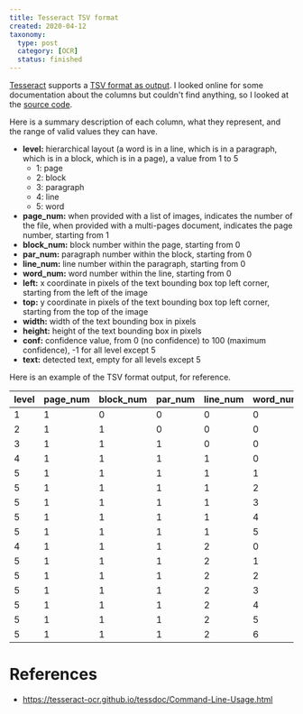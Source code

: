 ```yaml
---
title: Tesseract TSV format
created: 2020-04-12
taxonomy:
  type: post
  category: [OCR]
  status: finished
---
```


[Tesseract](https://tesseract-ocr.github.io/) supports a [TSV format as output](https://tesseract-ocr.github.io/tessdoc/Command-Line-Usage.html#tsv-output-currently-available-in-305-dev-in-master-branch-on-github). I looked online for some documentation about the columns but couldn't find anything, so I looked at the [source code](https://github.com/tesseract-ocr/tesseract/blob/cdebe13d81e2ad2a83be533886750f5491b25262/src/api/baseapi.cpp#L1398).

Here is a summary description of each column, what they represent, and the range of valid values they can have.

* **level:** hierarchical layout (a word is in a line, which is in a paragraph, which is in a block, which is in a page), a value from 1 to 5
	* 1: page
	* 2: block
	* 3: paragraph
	* 4: line
	* 5: word
* **page_num:** when provided with a list of images, indicates the number of the file, when provided with a multi-pages document, indicates the page number, starting from 1
* **block_num:** block number within the page, starting from 0
* **par_num:** paragraph number within the block, starting from 0
* **line_num:** line number within the paragraph, starting from 0
* **word_num:** word number within the line, starting from 0
* **left:** x coordinate in pixels of the text bounding box top left corner, starting from the left of the image
* **top:** y coordinate in pixels of the text bounding box top left corner, starting from the top of the image
* **width:** width of the text bounding box in pixels
* **height:** height of the text bounding box in pixels
* **conf:** confidence value, from 0 (no confidence) to 100 (maximum confidence), -1 for all level except 5
* **text:** detected text, empty for all levels except 5

Here is an example of the TSV format output, for reference.

|level|page_num|block_num|par_num|line_num|word_num|left|top|width|height|conf|text|
|-|-|-|-|-|-|-|-|-|-|-|-|
|1|1|0|0|0|0|0|0|1024|800|-1| |
|2|1|1|0|0|0|98|66|821|596|-1| |
|3|1|1|1|0|0|98|66|821|596|-1| |
|4|1|1|1|1|0|105|66|719|48|-1| |
|5|1|1|1|1|1|105|66|74|32|90|The|
|5|1|1|1|1|2|205|67|143|40|87|(quick)|
|5|1|1|1|1|3|376|69|153|41|89|[brown]|
|5|1|1|1|1|4|559|71|105|40|89|{fox}|
|5|1|1|1|1|5|687|73|137|41|89|jumps!
|4|1|1|1|2|0|104|115|784|51|-| |
|5|1|1|1|2|1|104|115|96|33|91|Over|
|5|1|1|1|2|2|224|117|60|32|89|the|
|5|1|1|1|2|3|310|117|224|39|88|$43,456.78|
|5|1|1|1|2|4|561|121|136|42|92|&lt;lazy&gt;|
|5|1|1|1|2|5|722|123|70|32|92|#90|
|5|1|1|1|2|6|818|125|70|41|89|dog|


# References
* https://tesseract-ocr.github.io/tessdoc/Command-Line-Usage.html
